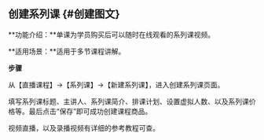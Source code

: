 ## 创建系列课 {#创建图文}

**功能介绍：**单课为学员购买后可以随时在线观看的系列课视频。

**适用场景：**适用于多节课程讲解。

**步骤**

从【直播课程】→【系列课】→【新建系列课】，进入创建系列课页面。

填写系列课标题、主讲人、系列课简介、排课计划、设置虚拟人数、以及系列课价格等。最后点击“保存”即可成功创建课程商品。

视频直播，以及录播视频有详细的参考教程可查。

